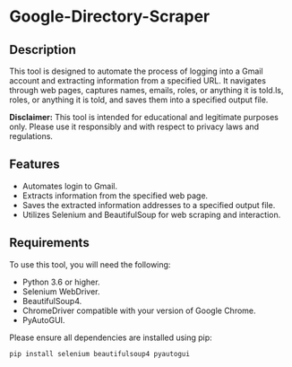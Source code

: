 # Google-Directory-Scraper

## Description
This tool is designed to automate the process of logging into a Gmail account and extracting information from a specified URL. It navigates through web pages, captures names, emails, roles, or anything it is told.ls, roles, or anything it is told, and saves them into a specified output file.

**Disclaimer:** This tool is intended for educational and legitimate purposes only. Please use it responsibly and with respect to privacy laws and regulations.

## Features

- Automates login to Gmail.
- Extracts information from the specified web page.
- Saves the extracted information addresses to a specified output file.
- Utilizes Selenium and BeautifulSoup for web scraping and interaction.

## Requirements

To use this tool, you will need the following:

- Python 3.6 or higher.
- Selenium WebDriver.
- BeautifulSoup4.
- ChromeDriver compatible with your version of Google Chrome.
- PyAutoGUI.

Please ensure all dependencies are installed using pip:

```bash
pip install selenium beautifulsoup4 pyautogui

